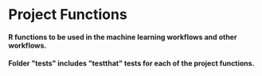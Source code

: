 # Project Functions
#### R functions to be used in the machine learning workflows and other workflows.
#### Folder "tests" includes "testthat" tests for each of the project functions.
